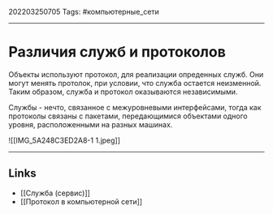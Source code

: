 202203250705
Tags: #компьютерные_сети

---

# Различия служб и протоколов

Объекты используют протокол, для реализации опреденных служб. Они могут менять протолок, при условии, что служба остается неизменной. Таким образом, служба и протокол оказываются независимыми. 

Службы - нечто, связанное с межуровневыми интерфейсами, тогда как протоколы связаны с пакетами, передающимися объектами одного уровня, расположенными на разных машинах.

![[IMG_5A248C3ED2A8-1 1.jpeg]]

---
## Links
- [[Cлужба (сервис)]]
- [[Протокол в компьютерной сети]]
